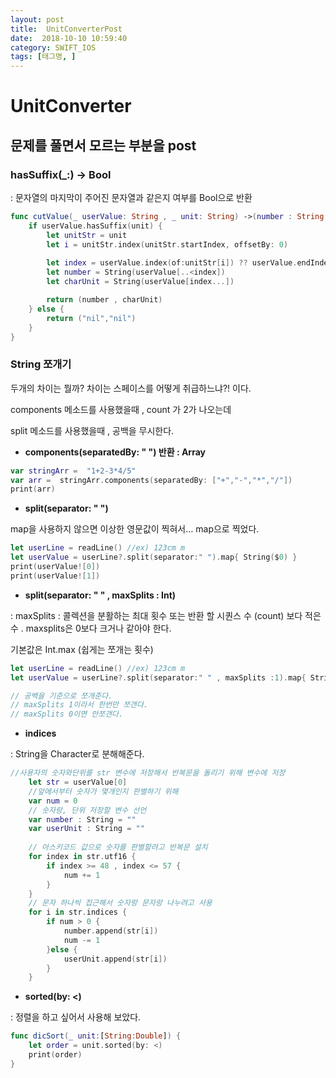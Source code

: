 ```yaml
---
layout: post
title:  UnitConverterPost
date:  2018-10-10 10:59:40
category: SWIFT_IOS
tags: [태그명, ]
---
```




# UnitConverter



## 문제를 풀면서 모르는 부분을 post



### hasSuffix(_:) -> Bool

: 문자열의 마지막이 주어진 문자열과 같은지 여부를 Bool으로 반환

```swift
func cutValue(_ userValue: String , _ unit: String) ->(number : String ,charUnit : String) {
    if userValue.hasSuffix(unit) {
        let unitStr = unit
        let i = unitStr.index(unitStr.startIndex, offsetBy: 0)
        
        let index = userValue.index(of:unitStr[i]) ?? userValue.endIndex
        let number = String(userValue[..<index])
        let charUnit = String(userValue[index...])

        return (number , charUnit)
    } else {
        return ("nil","nil")
    }
}
```





### String 쪼개기 

두개의 차이는 뭘까?  차이는 스페이스를 어떻게 취급하느냐?! 이다.

components 메소드를 사용했을때 , count 가 2가 나오는데

split 메소드를 사용했을때 , 공백을 무시한다.

* **components(separatedBy: " ")       반환 : Array**  

```swift
var stringArr =  "1+2-3*4/5"
var arr =  stringArr.components(separatedBy: ["+","-","*","/"])
print(arr)
```



* **split(separator: " ")** 

map을 사용하지 않으면 이상한 영문값이 찍혀서… map으로 찍었다.

```swift
let userLine = readLine() //ex) 123cm m
let userValue = userLine?.split(separator:" ").map{ String($0) }
print(userValue![0])
print(userValue![1])
```



* **split(separator: " " , maxSplits : Int)**

: maxSplits : 콜렉션을 분활하는 최대 횟수 또는 반환 할 시퀀스 수 (count) 보다 적은 수 . maxsplits은 0보다 크거나 같아야 한다.

기본값은 Int.max  (쉽게는 쪼개는 횟수)

```swift
let userLine = readLine() //ex) 123cm m
let userValue = userLine?.split(separator:" " , maxSplits :1).map{ String($0) }

// 공백을 기준으로 쪼개준다.
// maxSplits 1이라서 한번만 쪼갠다.
// maxSplits 0이면 안쪼갠다.
```



* **indices**

: String을 Character로 분해해준다.

```swift
//사용자의 숫자와단위를 str 변수에 저장해서 반복문을 돌리기 위해 변수에 저장
    let str = userValue[0]
    //앞에서부터 숫자가 몇개인지 판별하기 위해
    var num = 0
    // 숫자랑, 단위 저장할 변수 선언
    var number : String = ""
    var userUnit : String = ""
    
    // 아스키코드 값으로 숫자를 판별할려고 반복문 설치
    for index in str.utf16 {
        if index >= 48 , index <= 57 {
            num += 1
        }
    }
    // 문자 하나씩 접근해서 숫자랑 문자랑 나누려고 사용
    for i in str.indices {
        if num > 0 {
            number.append(str[i])
            num -= 1
        }else {
            userUnit.append(str[i])
        }
    }
```



* **sorted(by: <)**

: 정렬을 하고 싶어서 사용해 보았다.

```swift
func dicSort(_ unit:[String:Double]) {
    let order = unit.sorted(by: <)
    print(order)
}
```

